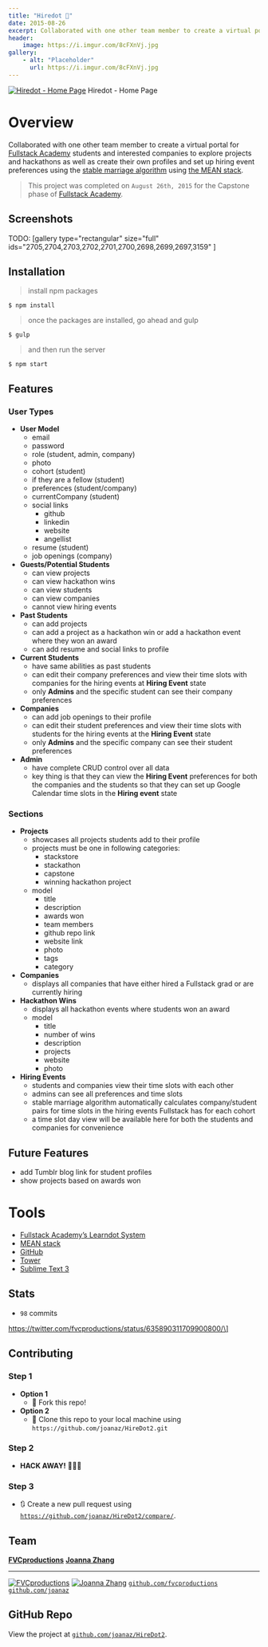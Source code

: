 ```yaml
---
title: "Hiredot 💼"
date: 2015-08-26
excerpt: Collaborated with one other team member to create a virtual portal for Fullstack Academy students and interested companies to explore projects and hackathons as well as create their own profiles and set up hiring event preferences using the stable marriage algorithm using the MEAN stack.
header:
    image: https://i.imgur.com/8cFXnVj.jpg
gallery:
    - alt: "Placeholder"
      url: https://i.imgur.com/8cFXnVj.jpg
---
```


[![Hiredot - Home
Page](https://fvcproductions.files.wordpress.com/2015/08/hiredot-latest.png)](https://fvcproductions.com/portfolio/hiredot/hiredot-latest/)
Hiredot - Home Page

Overview
========

Collaborated with one other team member to create a virtual portal for
[Fullstack Academy](https://fullstackacademy.com "Fullstack Academy")
students and interested companies to explore projects and hackathons as
well as create their own profiles and set up hiring event preferences
using the [stable marriage
algorithm](https://www.wikiwand.com/en/Stable_marriage_problem "stable marriage algorithm")
using [the MEAN stack](https://mean.io "MEAN stack").

> This project was completed on `August 26th, 2015` for the Capstone
> phase of [Fullstack
> Academy](https://fullstackacademy.com "Fullstack Academy").



Screenshots
-----------

TODO: [gallery type="rectangular" size="full"
ids="2705,2704,2703,2702,2701,2700,2698,2699,2697,3159" ]



Installation
------------

> install npm packages

    $ npm install

> once the packages are installed, go ahead and gulp

    $ gulp

> and then run the server

    $ npm start



Features
--------

### User Types

-   **User Model**
    -   email
    -   password
    -   role (student, admin, company)
    -   photo
    -   cohort (student)
    -   if they are a fellow (student)
    -   preferences (student/company)
    -   currentCompany (student)
    -   social links
        -   github
        -   linkedin
        -   website
        -   angellist
    -   resume (student)
    -   job openings (company)
-   **Guests/Potential Students**
    -   can view projects
    -   can view hackathon wins
    -   can view students
    -   can view companies
    -   cannot view hiring events
-   **Past Students**
    -   can add projects
    -   can add a project as a hackathon win or add a hackathon event
        where they won an award
    -   can add resume and social links to profile
-   **Current Students**
    -   have same abilities as past students
    -   can edit their company preferences and view their time slots
        with companies for the hiring events at **Hiring Event** state
    -   only **Admins** and the specific student can see their company
        preferences
-   **Companies**
    -   can add job openings to their profile
    -   can edit their student preferences and view their time slots
        with students for the hiring events at the **Hiring Event**
        state
    -   only **Admins** and the specific company can see their student
        preferences
-   **Admin**
    -   have complete CRUD control over all data
    -   key thing is that they can view the **Hiring Event** preferences
        for both the companies and the students so that they can set up
        Google Calendar time slots in the **Hiring event** state

### Sections

-   **Projects**
    -   showcases all projects students add to their profile
    -   projects must be one in following categories:
        -   stackstore
        -   stackathon
        -   capstone
        -   winning hackathon project
    -   model
        -   title
        -   description
        -   awards won
        -   team members
        -   github repo link
        -   website link
        -   photo
        -   tags
        -   category
-   **Companies**
    -   displays all companies that have either hired a Fullstack grad
        or are currently hiring
-   **Hackathon Wins**
    -   displays all hackathon events where students won an award
    -   model
        -   title
        -   number of wins
        -   description
        -   projects
        -   website
        -   photo
-   **Hiring Events**
    -   students and companies view their time slots with each other
    -   admins can see all preferences and time slots
    -   stable marriage algorithm automatically calculates
        company/student pairs for time slots in the hiring events
        Fullstack has for each cohort
    -   a time slot day view will be available here for both the
        students and companies for convenience

Future Features
---------------

-   add Tumblr blog link for student profiles
-   show projects based on awards won

Tools
=====

- [Fullstack Academy’s Learndot
    System](https://learn.fullstackacademy.com "Fullstack Academy - Learndot")
- [MEAN stack](https://mean.io "MEAN stack")
- [GitHub](https://github.com "GitHub")
- [Tower](https://www.git-tower.com/ "Tower")
- [Sublime Text 3](https://www.sublimetext.com/3 "Sublime Text 3")



Stats
-----

-   `98` commits

https://twitter.com/fvcproductions/status/635890311709900800/\]



Contributing
------------

### Step 1

-   **Option 1**
    -   🍴 Fork this repo!
-   **Option 2**
    -   👯 Clone this repo to your local machine using
        `https://github.com/joanaz/HireDot2.git`

### Step 2

-   **HACK AWAY!** 🔨🔨🔨

### Step 3

-   🔃 Create a new pull request using
    [`https://github.com/joanaz/HireDot2/compare/`](https://github.com/joanaz/HireDot2/compare/).



Team
----

  [**FVCproductions**](https://fvcproductions.com)                                                              [**Joanna Zhang**](https://github.com/joanaz)
  ------------ ----------
  [![FVCproductions](https://avatars1.githubusercontent.com/u/4284691?v=3&s=200)](https://fvcproductions.com)   [![Joanna Zhang](https://avatars1.githubusercontent.com/u/8575618?v=3&s=200)](https://github.com/joanaz)
  [`github.com/fvcproductions`](https://github.com/fvcproductions)                                              [`github.com/joanaz`](https://github.com/joanaz)



GitHub Repo
-----------

View the project at
[`github.com/joanaz/HireDot2`](https://github.com/joanaz/HireDot2 "Hiredot").
